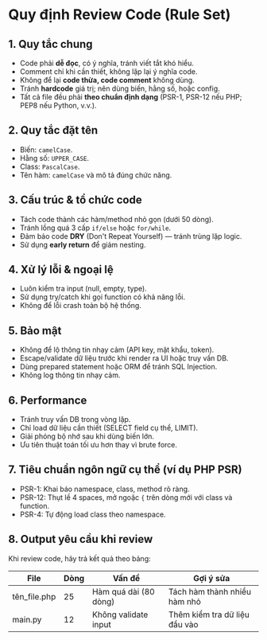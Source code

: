 # Quy định Review Code (Rule Set)

## 1. Quy tắc chung
- Code phải **dễ đọc**, có ý nghĩa, tránh viết tắt khó hiểu.
- Comment chỉ khi cần thiết, không lặp lại ý nghĩa code.
- Không để lại **code thừa, code comment** không dùng.
- Tránh **hardcode** giá trị; nên dùng biến, hằng số, hoặc config.
- Tất cả file đều phải **theo chuẩn định dạng** (PSR-1, PSR-12 nếu PHP; PEP8 nếu Python, v.v.).

## 2. Quy tắc đặt tên
- Biến: `camelCase`.
- Hằng số: `UPPER_CASE`.
- Class: `PascalCase`.
- Tên hàm: `camelCase` và mô tả đúng chức năng.

## 3. Cấu trúc & tổ chức code
- Tách code thành các hàm/method nhỏ gọn (dưới 50 dòng).
- Tránh lồng quá 3 cấp `if/else` hoặc `for/while`.
- Đảm bảo code **DRY** (Don't Repeat Yourself) — tránh trùng lặp logic.
- Sử dụng **early return** để giảm nesting.

## 4. Xử lý lỗi & ngoại lệ
- Luôn kiểm tra input (null, empty, type).
- Sử dụng try/catch khi gọi function có khả năng lỗi.
- Không để lỗi crash toàn bộ hệ thống.

## 5. Bảo mật
- Không để lộ thông tin nhạy cảm (API key, mật khẩu, token).
- Escape/validate dữ liệu trước khi render ra UI hoặc truy vấn DB.
- Dùng prepared statement hoặc ORM để tránh SQL Injection.
- Không log thông tin nhạy cảm.

## 6. Performance
- Tránh truy vấn DB trong vòng lặp.
- Chỉ load dữ liệu cần thiết (SELECT field cụ thể, LIMIT).
- Giải phóng bộ nhớ sau khi dùng biến lớn.
- Ưu tiên thuật toán tối ưu hơn thay vì brute force.

## 7. Tiêu chuẩn ngôn ngữ cụ thể (ví dụ PHP PSR)
- PSR-1: Khai báo namespace, class, method rõ ràng.
- PSR-12: Thụt lề 4 spaces, mở ngoặc `{` trên dòng mới với class và function.
- PSR-4: Tự động load class theo namespace.

## 8. Output yêu cầu khi review
Khi review code, hãy trả kết quả theo bảng:

| File | Dòng | Vấn đề | Gợi ý sửa |
|------|------|--------|-----------|
| tên_file.php | 25 | Hàm quá dài (80 dòng) | Tách hàm thành nhiều hàm nhỏ |
| main.py | 12 | Không validate input | Thêm kiểm tra dữ liệu đầu vào |

